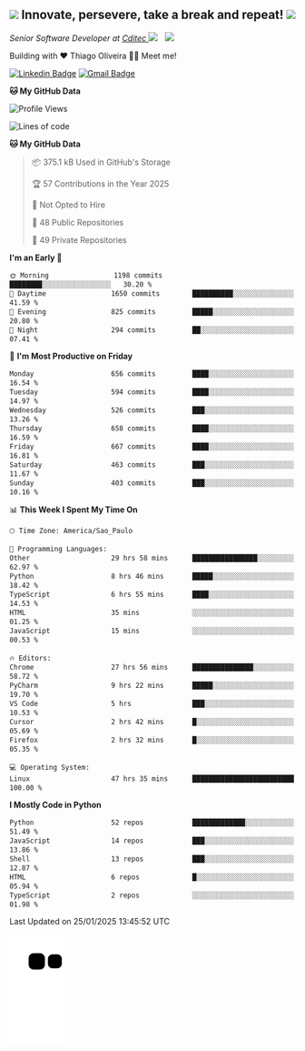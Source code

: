 <h2><img src="https://emojis.slackmojis.com/emojis/images/1531849430/4246/blob-sunglasses.gif?1531849430" width="30"/> Innovate, persevere, take a break and repeat! <img src="https://media.giphy.com/media/12oufCB0MyZ1Go/giphy.gif" width="50"></h2>
<img align='right' src="https://media.giphy.com/media/M9gbBd9nbDrOTu1Mqx/giphy.gif" width="230">
<p><em>Senior Software Developer at <a href="https://www.cditec.com.br/">Cditec
</a><img src="https://media.giphy.com/media/WUlplcMpOCEmTGBtBW/giphy.gif" width="30"> 
</em></p>



Building with ❤️ Thiago Oliveira 👋🏽 Meet me!

[![Linkedin Badge](https://img.shields.io/badge/-Thiago-blue?style=flat-square&logo=Linkedin&logoColor=white&link=https://www.linkedin.com/in/tgmarinho/)](https://www.linkedin.com/in/thiagoceconelo/) 
[![Gmail Badge](https://img.shields.io/badge/-thiceconelo@gmail.com-c14438?style=flat-square&logo=Gmail&logoColor=white&link=mailto:thiceconelo@gmail.com)](mailto:thiceconelo@gmail.com)

</em></p>

<!-- <span style="height ">
![Anurag's GitHub stats](https://github-readme-stats.vercel.app/api?username=arthurspk&show_icons=true&theme=tokyonight)
</span> -->

**🐱 My GitHub Data** 
<!--START_SECTION:waka-->
![Profile Views](http://img.shields.io/badge/Profile%20Views-0-blue)

![Lines of code](https://img.shields.io/badge/From%20Hello%20World%20I%27ve%20Written-5.5%20million%20lines%20of%20code-blue)

**🐱 My GitHub Data** 

> 📦 375.1 kB Used in GitHub's Storage 
 > 
> 🏆 57 Contributions in the Year 2025
 > 
> 🚫 Not Opted to Hire
 > 
> 📜 48 Public Repositories 
 > 
> 🔑 49 Private Repositories 
 > 
**I'm an Early 🐤** 

```text
🌞 Morning                1198 commits        ████████░░░░░░░░░░░░░░░░░   30.20 % 
🌆 Daytime                1650 commits        ██████████░░░░░░░░░░░░░░░   41.59 % 
🌃 Evening                825 commits         █████░░░░░░░░░░░░░░░░░░░░   20.80 % 
🌙 Night                  294 commits         ██░░░░░░░░░░░░░░░░░░░░░░░   07.41 % 
```
📅 **I'm Most Productive on Friday** 

```text
Monday                   656 commits         ████░░░░░░░░░░░░░░░░░░░░░   16.54 % 
Tuesday                  594 commits         ████░░░░░░░░░░░░░░░░░░░░░   14.97 % 
Wednesday                526 commits         ███░░░░░░░░░░░░░░░░░░░░░░   13.26 % 
Thursday                 658 commits         ████░░░░░░░░░░░░░░░░░░░░░   16.59 % 
Friday                   667 commits         ████░░░░░░░░░░░░░░░░░░░░░   16.81 % 
Saturday                 463 commits         ███░░░░░░░░░░░░░░░░░░░░░░   11.67 % 
Sunday                   403 commits         ███░░░░░░░░░░░░░░░░░░░░░░   10.16 % 
```


📊 **This Week I Spent My Time On** 

```text
🕑︎ Time Zone: America/Sao_Paulo

💬 Programming Languages: 
Other                    29 hrs 58 mins      ████████████████░░░░░░░░░   62.97 % 
Python                   8 hrs 46 mins       █████░░░░░░░░░░░░░░░░░░░░   18.42 % 
TypeScript               6 hrs 55 mins       ████░░░░░░░░░░░░░░░░░░░░░   14.53 % 
HTML                     35 mins             ░░░░░░░░░░░░░░░░░░░░░░░░░   01.25 % 
JavaScript               15 mins             ░░░░░░░░░░░░░░░░░░░░░░░░░   00.53 % 

🔥 Editors: 
Chrome                   27 hrs 56 mins      ███████████████░░░░░░░░░░   58.72 % 
PyCharm                  9 hrs 22 mins       █████░░░░░░░░░░░░░░░░░░░░   19.70 % 
VS Code                  5 hrs               ███░░░░░░░░░░░░░░░░░░░░░░   10.53 % 
Cursor                   2 hrs 42 mins       █░░░░░░░░░░░░░░░░░░░░░░░░   05.69 % 
Firefox                  2 hrs 32 mins       █░░░░░░░░░░░░░░░░░░░░░░░░   05.35 % 

💻 Operating System: 
Linux                    47 hrs 35 mins      █████████████████████████   100.00 % 
```

**I Mostly Code in Python** 

```text
Python                   52 repos            █████████████░░░░░░░░░░░░   51.49 % 
JavaScript               14 repos            ███░░░░░░░░░░░░░░░░░░░░░░   13.86 % 
Shell                    13 repos            ███░░░░░░░░░░░░░░░░░░░░░░   12.87 % 
HTML                     6 repos             █░░░░░░░░░░░░░░░░░░░░░░░░   05.94 % 
TypeScript               2 repos             ░░░░░░░░░░░░░░░░░░░░░░░░░   01.98 % 
```




 Last Updated on 25/01/2025 13:45:52 UTC
<!--END_SECTION:waka-->

![Snake animation](https://github.com/rafaballerini/rafaballerini/blob/output/github-contribution-grid-snake.svg)


<!---
ceconelo/ceconelo is a ✨ special ✨ repository because its `README.md` (this file) appears on your GitHub profile.
You can click the Preview link to take a look at your changes.
--->
